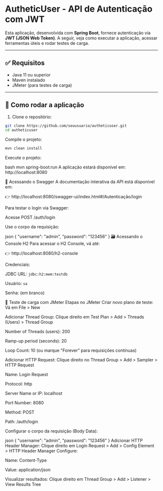 # AutheticUser - API de Autenticação com JWT

Esta aplicação, desenvolvida com **Spring Boot**, fornece autenticação via **JWT (JSON Web Token)**. A seguir, veja como executar a aplicação, acessar ferramentas úteis e rodar testes de carga.

---

## ✅ Requisitos

- Java 11 ou superior
- Maven instalado
- JMeter (para testes de carga)

---

## 🚀 Como rodar a aplicação

1. Clone o repositório:

```bash
git clone https://github.com/seuusuario/autheticuser.git
cd autheticuser
```
Compile o projeto:
```bash
mvn clean install
```
Execute o projeto:

bash
mvn spring-boot:run
A aplicação estará disponível em: http://localhost:8080

📄 Acessando o Swagger
A documentação interativa da API está disponível em:

👉 http://localhost:8080/swagger-ui/index.html#/Autenticação/login

Para testar o login via Swagger:

Acesse POST /auth/login

Use o corpo da requisição:

json
{
  "username": "admin",
  "password": "123456"
}
🗃️ Acessando o Console H2
Para acessar o H2 Console, vá até:

👉 http://localhost:8080/h2-console

Credenciais:

JDBC URL: `jdbc:h2:mem:testdb`

Usuário: `sa`

Senha: (em branco)

🧪 Teste de carga com JMeter
Etapas no JMeter
Criar novo plano de teste: Vá em File > New

Adicionar Thread Group: Clique direito em Test Plan > Add > Threads (Users) > Thread Group

Number of Threads (users): 200

Ramp-up period (seconds): 20

Loop Count: 10 (ou marque "Forever" para requisições contínuas)

Adicionar HTTP Request: Clique direito no Thread Group > Add > Sampler > HTTP Request

Name: Login Request

Protocol: http

Server Name or IP: localhost

Port Number: 8080

Method: POST

Path: /auth/login

Configurar o corpo da requisição (Body Data):

json
{
  "username": "admin",
  "password": "123456"
}
Adicionar HTTP Header Manager: Clique direito em Login Request > Add > Config Element > HTTP Header Manager Configure:

Name: Content-Type

Value: application/json

Visualizar resultados: Clique direito em Thread Group > Add > Listener > View Results Tree